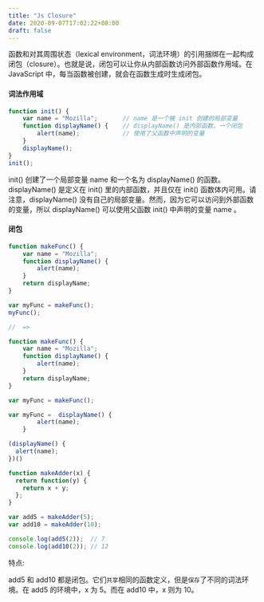 ```yaml
---
title: "Js Closure"
date: 2020-09-07T17:02:22+08:00
draft: false
---
```


函数和对其周围状态（lexical environment，词法环境）的引用捆绑在一起构成闭包（closure）。也就是说，闭包可以让你从内部函数访问外部函数作用域。在 JavaScript 中，每当函数被创建，就会在函数生成时生成闭包。

#### 词法作用域

```js
function init() {
    var name = "Mozilla";       // name 是一个被 init 创建的局部变量
    function displayName() {    // displayName() 是内部函数，一个闭包
        alert(name);            // 使用了父函数中声明的变量
    }
    displayName();
}
init();
```

init() 创建了一个局部变量 name 和一个名为 displayName() 的函数。displayName() 是定义在 init() 里的内部函数，并且仅在 init() 函数体内可用。请注意，displayName() 没有自己的局部变量。然而，因为它可以访问到外部函数的变量，所以 displayName() 可以使用父函数 init() 中声明的变量 name 。

#### 闭包
```js
function makeFunc() {
    var name = "Mozilla";
    function displayName() {
        alert(name);
    }
    return displayName;
}

var myFunc = makeFunc();
myFunc();

//  => 

function makeFunc() {
    var name = "Mozilla";
    function displayName() {
        alert(name);
    }
    return displayName;
}

var myFunc = makeFunc();

var myFunc =  displayName() {
        alert(name);
    }

(displayName() {
  alert(name);
})()

```


```js
function makeAdder(x) {
  return function(y) {
    return x + y;
  };
}

var add5 = makeAdder(5);
var add10 = makeAdder(10);

console.log(add5(2));  // 7
console.log(add10(2)); // 12

```

特点: 

add5 和 add10 都是闭包。它们`共享`相同的函数定义，但是`保存`了不同的词法环境。在 add5 的环境中，x 为 5。而在 add10 中，x 则为 10。
